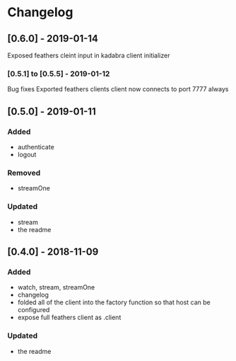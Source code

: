 # Changelog

## [0.6.0] - 2019-01-14
Exposed feathers cleint input in kadabra client initializer

### [0.5.1] to [0.5.5] - 2019-01-12
Bug fixes
Exported feathers clients
client now connects to port 7777 always

## [0.5.0] - 2019-01-11
### Added
- authenticate
- logout
### Removed
- streamOne
### Updated
- stream
- the readme

## [0.4.0] - 2018-11-09
### Added
- watch, stream, streamOne
- changelog
- folded all of the client into the factory function so that host can be configured
- expose full feathers client as .client
### Updated
- the readme
